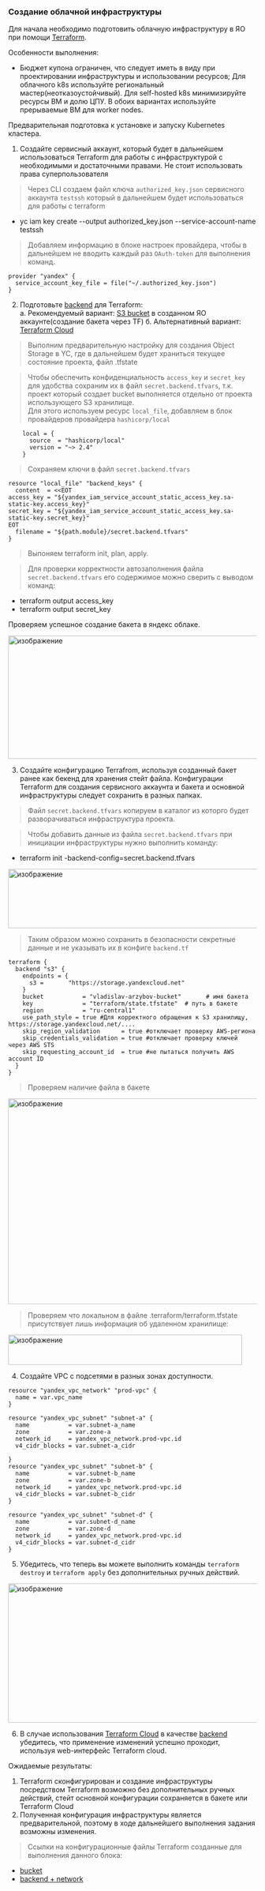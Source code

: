 ### Создание облачной инфраструктуры

Для начала необходимо подготовить облачную инфраструктуру в ЯО при помощи [Terraform](https://www.terraform.io/).

Особенности выполнения:

- Бюджет купона ограничен, что следует иметь в виду при проектировании инфраструктуры и использовании ресурсов;
Для облачного k8s используйте региональный мастер(неотказоустойчивый). Для self-hosted k8s минимизируйте ресурсы ВМ и долю ЦПУ. В обоих вариантах используйте прерываемые ВМ для worker nodes.

Предварительная подготовка к установке и запуску Kubernetes кластера.

1. Создайте сервисный аккаунт, который будет в дальнейшем использоваться Terraform для работы с инфраструктурой с необходимыми и достаточными правами. Не стоит использовать права суперпользователя

> Через CLI создаем файл ключа ```authorized_key.json``` сервисного аккаунта ```testssh``` который в дальнейшем будет использоваться для работы с terraform
- yc iam key create --output authorized_key.json --service-account-name testssh

> Добавляем информацию в блоке настроек провайдера, чтобы в дальнейшем не вводить каждый раз ```OAuth-token``` для выполнения команд.

```
provider "yandex" {
  service_account_key_file = file("~/.authorized_key.json")
}
```

2. Подготовьте [backend](https://developer.hashicorp.com/terraform/language/backend) для Terraform:  
   а. Рекомендуемый вариант: [S3 bucket](https://ru.hexlet.io/courses/terraform-basics/lessons/remote-state/theory_unit) в созданном ЯО аккаунте(создание бакета через TF)
   б. Альтернативный вариант:  [Terraform Cloud](https://app.terraform.io/)

> Выполним предварительную настройку для создания Object Storage в YC, где в дальнейшем будет храниться текущее состояние проекта, файл .tfstate

> Чтобы обеспечить конфиденциальность ```access_key``` и ```secret_key``` для удобства сохраним их в файл ```secret.backend.tfvars```, т.к. проект который создает bucket выполняется отдельно от проекта использующего S3 хранилище.   
> Для этого используем ресурс ```local_file```, добавляем в блок провайдеров провайдера ```hashicorp/local```

```
    local = {
      source  = "hashicorp/local"
      version = "~> 2.4"
    }
```

> Cохраняем ключи в файл ```secret.backend.tfvars```

```
resource "local_file" "backend_keys" {
  content  = <<EOT
access_key = "${yandex_iam_service_account_static_access_key.sa-static-key.access_key}"
secret_key = "${yandex_iam_service_account_static_access_key.sa-static-key.secret_key}"
EOT
  filename = "${path.module}/secret.backend.tfvars"
}
```

> Выпоняем terraform init, plan, apply.

> Для проверки корректности автозаполнения файла ```secret.backend.tfvars``` его содержимое можно сверить с выводом команд:
- terraform output access_key
- terraform output secret_key

Проверяем успешное создание бакета в яндекс облаке.

<img width="822" height="250" alt="изображение" src="https://github.com/user-attachments/assets/46be7422-899b-4e7d-b4fc-2de4d574a1b3" />

3. Создайте конфигурацию Terrafrom, используя созданный бакет ранее как бекенд для хранения стейт файла. Конфигурации Terraform для создания сервисного аккаунта и бакета и основной инфраструктуры следует сохранить в разных папках.

> Файл ```secret.backend.tfvars``` копируем в каталог из которго будет разворачиваться инфраструктура проекта.

> Чтобы добавить данные из файла ```secret.backend.tfvars``` при инициации инфраструктуры нужно выполнить команду: 
- terraform init -backend-config=secret.backend.tfvars

<img width="832" height="120" alt="изображение" src="https://github.com/user-attachments/assets/ccca2f40-ee76-48b0-951c-71e77ee2688e" />

> Таким образом можно сохранить в безопасности секретные данные и не указывать их в конфиге ```backend.tf```

```
terraform {
  backend "s3" {
    endpoints = {
      s3 =       "https://storage.yandexcloud.net"
    }
    bucket           = "vladislav-arzybov-bucket"       # имя бакета
    key              = "terraform/state.tfstate"  # путь в бакете
    region           = "ru-central1" 
    use_path_style = true #Для корректного обращения к S3 хранилищу, https://storage.yandexcloud.net/....
    skip_region_validation      = true #отключает проверку AWS-региона
    skip_credentials_validation = true #отключает проверку ключей через AWS STS
    skip_requesting_account_id  = true #не пытаться получить AWS account ID
  }
}
```

> Проверяем наличие файла в бакете

<img width="924" height="417" alt="изображение" src="https://github.com/user-attachments/assets/cc8c642a-19c9-4fc8-87c5-2ab4a49d03c6" />

> Проверяем что локальном в файле .terraform/terraform.tfstate присутствует лишь информация об удаленном хранилище:

<img width="474" height="61" alt="изображение" src="https://github.com/user-attachments/assets/d2b1ce61-1d3a-442c-9739-d5206b55dbb9" />

4. Создайте VPC с подсетями в разных зонах доступности.

```
resource "yandex_vpc_network" "prod-vpc" {
  name = var.vpc_name
}

resource "yandex_vpc_subnet" "subnet-a" {
  name           = var.subnet-a_name
  zone           = var.zone-a
  network_id     = yandex_vpc_network.prod-vpc.id
  v4_cidr_blocks = var.subnet-a_cidr

}
resource "yandex_vpc_subnet" "subnet-b" {
  name           = var.subnet-b_name
  zone           = var.zone-b
  network_id     = yandex_vpc_network.prod-vpc.id
  v4_cidr_blocks = var.subnet-b_cidr
}

resource "yandex_vpc_subnet" "subnet-d" {
  name           = var.subnet-d_name
  zone           = var.zone-d
  network_id     = yandex_vpc_network.prod-vpc.id
  v4_cidr_blocks = var.subnet-d_cidr
}
```

5. Убедитесь, что теперь вы можете выполнить команды `terraform destroy` и `terraform apply` без дополнительных ручных действий.

<img width="647" height="282" alt="изображение" src="https://github.com/user-attachments/assets/b218f805-6238-4d86-bf20-404680908071" />

6. В случае использования [Terraform Cloud](https://app.terraform.io/) в качестве [backend](https://developer.hashicorp.com/terraform/language/backend) убедитесь, что применение изменений успешно проходит, используя web-интерфейс Terraform cloud.

Ожидаемые результаты:

1. Terraform сконфигурирован и создание инфраструктуры посредством Terraform возможно без дополнительных ручных действий, стейт основной конфигурации сохраняется в бакете или Terraform Cloud
2. Полученная конфигурация инфраструктуры является предварительной, поэтому в ходе дальнейшего выполнения задания возможны изменения.

> Ссылки на конфигурационные файлы Terraform созданные для выполнения данного блока:
- [bucket](https://github.com/vladislav-arzybov/HOMEWORK/tree/main/23_Diplom/01_backend/01_bucket)
- [backend + network](https://github.com/vladislav-arzybov/HOMEWORK/tree/main/23_Diplom/01_backend/02_network)


